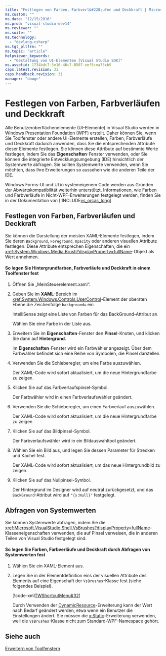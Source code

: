 ```yaml
---
title: "Festlegen von Farben, Farbverl&#228;ufen und Deckkraft | Microsoft Docs"
ms.custom: ""
ms.date: "12/15/2016"
ms.prod: "visual-studio-dev14"
ms.reviewer: ""
ms.suite: ""
ms.technology: 
  - "devlang-csharp"
ms.tgt_pltfrm: ""
ms.topic: "article"
helpviewer_keywords: 
  - "Gestaltung von UI-Elementen [Visual Studio SDK]"
ms.assetid: 1734bdc7-5e16-46c7-8507-eef5cea75cb9
caps.latest.revision: 31
caps.handback.revision: 31
manager: "douge"
---
```

# Festlegen von Farben, Farbverl&#228;ufen und Deckkraft
Alle Benutzeroberflächenelemente \(UI\-Elemente\) in Visual Studio werden in Windows Presentation Foundation \(WPF\) erstellt. Daher können Sie, wenn Sie Toolfenster oder andere UI\-Elemente erstellen, Farben, Farbverläufe und Deckkraft dadurch anwenden, dass Sie die entsprechenden Attribute dieser Elemente festlegen. Sie können diese Attribute auf bestimmte Werte festlegen, indem Sie das **Eigenschaften**\-Fenster verwenden, oder Sie können die integrierte Entwicklungsumgebung \(IDE\) hinsichtlich der Systemwerte abfragen. Sie sollten Systemwerte verwenden, wenn Sie möchten, dass Ihre Erweiterungen so aussehen wie die anderen Teile der IDE.  
  
 Windows Forms\-UI und UI in systemeigenem Code werden aus Gründen der Abwärtskompatibilität weiterhin unterstützt. Informationen, wie Farben und Farbverläufe in Nicht\-WPF\-Erweiterungen festgelegt werden, finden Sie in der Dokumentation von [!INCLUDE[vs_orcas_long](../debugger/includes/vs_orcas_long_md.md)].  
  
## Festlegen von Farben, Farbverläufen und Deckkraft  
 Sie können die Darstellung der meisten XAML\-Elemente festlegen, indem Sie deren `Background`, `Foreground`, `Opacity` oder anderen visuellen Attribute festlegen. Diese Attribute entsprechen Eigenschaften, die ein <xref:System.Windows.Media.Brush?displayProperty=fullName>\-Objekt als Wert annehmen.  
  
#### So legen Sie Hintergrundfarben, Farbverläufe und Deckkraft in einem Toolfenster fest  
  
1.  Öffnen Sie „MeinSteuerelement.xaml“.  
  
2.  Geben Sie im **XAML**\-Bereich im <xref:System.Windows.Controls.UserControl>\-Element der obersten Ebene die Zeichenfolge `background=` ein.  
  
     IntelliSense zeigt eine Liste von Farben für das BackGround\-Attribut an.  
  
     Wählen Sie eine Farbe in der Liste aus.  
  
3.  Erweitern Sie im **Eigenschaften**\-Fenster den **Pinsel**\-Knoten, und klicken Sie dann auf **Hintergrund**.  
  
     Im **Eigenschaften**\-Fenster wird ein Farbwähler angezeigt. Über dem Farbwähler befindet sich eine Reihe von Symbolen, die Pinsel darstellen.  
  
4.  Verwenden Sie die Schieberegler, um eine Farbe auszuwählen.  
  
     Der XAML\-Code wird sofort aktualisiert, um die neue Hintergrundfarbe zu zeigen.  
  
5.  Klicken Sie auf das Farbverlaufspinsel\-Symbol.  
  
     Der Farbwähler wird in einen Farbverlaufswähler geändert.  
  
6.  Verwenden Sie die Schieberegler, um einen Farbverlauf auszuwählen.  
  
     Der XAML\-Code wird sofort aktualisiert, um die neue Hintergrundfarbe zu zeigen.  
  
7.  Klicken Sie auf das Bildpinsel\-Symbol.  
  
     Der Farbverlaufswähler wird in ein Bildauswahltool geändert.  
  
8.  Wählen Sie ein Bild aus, und legen Sie dessen Parameter für Strecken und Kachel fest.  
  
     Der XAML\-Code wird sofort aktualisiert, um das neue Hintergrundbild zu zeigen.  
  
9. Klicken Sie auf das Nullpinsel\-Symbol.  
  
     Der Hintergrund im Designer wird auf neutral zurückgesetzt, und das `BackGround`\-Attribut wird auf `"{x:Null}"` festgelegt.  
  
## Abfragen von Systemwerten  
 Sie können Systemwerte abfragen, indem Sie die <xref:Microsoft.VisualStudio.Shell.VsBrushes?displayProperty=fullName>\-Klasseneigenschaften verwenden, die auf Pinsel verweisen, die in anderen Teilen von Visual Studio festgelegt sind.  
  
#### So legen Sie Farben, Farbverläufe und Deckkraft durch Abfragen von Systemwerten fest  
  
1.  Wählen Sie ein XAML\-Element aus.  
  
2.  Legen Sie in der Elementdefinition eins der visuellen Attribute des Elements auf eine Eigenschaft der `VsBrushes`\-Klasse fest \(siehe folgendes Beispiel\).  
  
     [!code-xml[TWShortcutMenu#32](../misc/codesnippet/Xaml/setting-colors-gradients-and-opacity_1.xaml)]  
  
     Durch Verwenden der [DynamicResource](../Topic/DynamicResource%20Markup%20Extension.md)\-Erweiterung kann der Wert nach Bedarf geändert werden, etwa wenn ein Benutzer die Einstellungen ändert. Sie müssen die [x:Static](../Topic/x:Static%20Markup%20Extension.md)\-Erweiterung verwenden, weil die `VsBrushes`\-Klasse nicht zum Standard\-WPF\-Namespace gehört.  
  
## Siehe auch  
 [Erweitern von Toolfenstern](../misc/extending-tool-windows.md)
